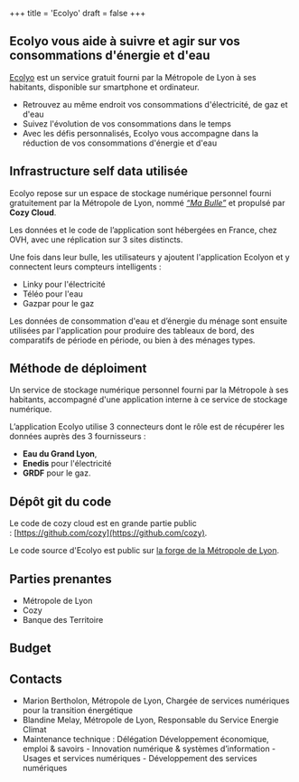 +++
title = 'Ecolyo'
draft = false
+++

## Ecolyo vous aide à suivre et agir sur vos consommations d'énergie et d'eau

[Ecolyo](https://ecolyo.com) est un service gratuit fourni par la Métropole de Lyon à ses habitants, disponible sur smartphone et ordinateur.

- Retrouvez au même endroit vos consommations d'électricité, de gaz et d'eau
- Suivez l'évolution de vos consommations dans le temps
- Avec les défis personnalisés, Ecolyo vous accompagne dans la réduction de vos consommations d'énergie et d'eau

## Infrastructure self data utilisée

Ecolyo repose sur un espace de stockage numérique personnel fourni gratuitement par la Métropole de Lyon, nommé [_“Ma Bulle”_](https://support.grandlyon.com/clouds-personnels-grand-lyon/) et propulsé par **Cozy Cloud**.

Les données et le code de l’application sont hébergées en France, chez OVH, avec une réplication sur 3 sites distincts.

Une fois dans leur bulle, les utilisateurs y ajoutent l'application Ecolyon et y connectent leurs compteurs intelligents :

- Linky pour l'électricité
- Téléo pour l'eau
- Gazpar pour le gaz

Les données de consommation d'eau et d’énergie du ménage sont ensuite utilisées par l'application pour produire des tableaux de bord, des comparatifs de période en période, ou bien à des ménages types.

## Méthode de déploiment

Un service de stockage numérique personnel fourni par la Métropole à ses habitants, accompagné d'une application interne à ce service de stockage numérique.

L’application Ecolyo utilise 3 connecteurs dont le rôle est de récupérer les données auprès des 3 fournisseurs :

- **Eau du Grand Lyon**,
- **Enedis** pour l'électricité
- **GRDF** pour le gaz.

## Dépôt git du code

Le code de cozy cloud est en grande partie public : [https://github.com/cozy](https://github.com/cozy).

Le code source d'Ecolyo est public sur  [la forge de la Métropole de Lyon](https://forge.grandlyon.com/web-et-numerique/factory/llle_project/ecolyo).

## Parties prenantes

- Métropole de Lyon
- Cozy
- Banque des Territoire

## Budget

## Contacts

- Marion Bertholon, Métropole de Lyon, Chargée de services numériques pour la transition énergétique
- Blandine Melay, Métropole de Lyon, Responsable du Service Energie Climat
- Maintenance technique : Délégation Développement économique, emploi & savoirs - Innovation numérique & systèmes d’information - Usages et services numériques - Développement des services numériques
